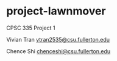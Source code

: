 # project-lawnmover
CPSC 335 Project 1

Vivian Tran vtran2535@csu.fullerton.edu

Chence Shi chenceshi@csu.fullerton.edu
